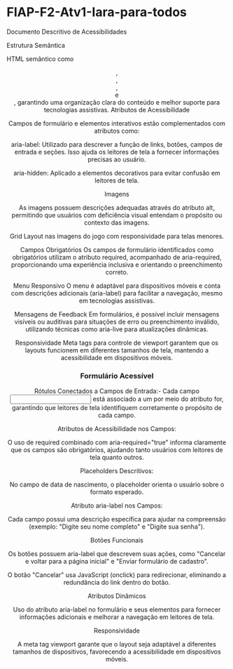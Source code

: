 # FIAP-F2-Atv1-Iara-para-todos
Documento Descritivo de Acessibilidades

Estrutura Semântica

HTML semântico como <header>, <main>, <footer>, <nav> e <section>, garantindo uma organização clara do conteúdo e melhor suporte para tecnologias assistivas.
Atributos de Acessibilidade

Campos de formulário e elementos interativos estão complementados com atributos como:

aria-label: Utilizado para descrever a função de links, botões, campos de entrada e seções. Isso ajuda os leitores de tela a fornecer informações precisas ao usuário.

aria-hidden: Aplicado a elementos decorativos para evitar confusão em leitores de tela.


Imagens

As imagens possuem descrições adequadas através do atributo alt, permitindo que usuários com deficiência visual entendam o propósito ou contexto das imagens.

Grid Layout nas imagens do jogo com responsividade para telas menores.

Campos Obrigatórios
Os campos de formulário identificados como obrigatórios utilizam o atributo required, acompanhado de aria-required, proporcionando uma experiência inclusiva e orientando o preenchimento correto.

Menu Responsivo
O menu é adaptável para dispositivos móveis e conta com descrições adicionais (aria-label) para facilitar a navegação, mesmo em tecnologias assistivas.

Mensagens de Feedback
Em formulários, é possível incluir mensagens visíveis ou auditivas para situações de erro ou preenchimento inválido, utilizando técnicas como aria-live para atualizações dinâmicas.

Responsividade
Meta tags para controle de viewport garantem que os layouts funcionem em diferentes tamanhos de tela, mantendo a acessibilidade em dispositivos móveis.



# Formulário Acessível 

Rótulos Conectados a Campos de Entrada:- Cada campo <input> está associado a um <label> por meio do atributo for, garantindo que leitores de tela identifiquem corretamente o propósito de cada campo.

Atributos de Acessibilidade nos Campos:

O uso de required combinado com aria-required="true" informa claramente que os campos são obrigatórios, ajudando tanto usuários com leitores de tela quanto outros.

Placeholders Descritivos:

No campo de data de nascimento, o placeholder orienta o usuário sobre o formato esperado.

Atributo aria-label nos Campos:

Cada campo possui uma descrição específica para ajudar na compreensão (exemplo: "Digite seu nome completo" e "Digite sua senha").



Botões Funcionais

Os botões possuem aria-label que descrevem suas ações, como "Cancelar e voltar para a página inicial" e "Enviar formulário de cadastro".

O botão "Cancelar" usa JavaScript (onclick) para redirecionar, eliminando a redundância do link <a> dentro do botão.

Atributos Dinâmicos

Uso do atributo aria-label no formulário e seus elementos para fornecer informações adicionais e melhorar a navegação em leitores de tela.

Responsividade

A meta tag viewport garante que o layout seja adaptável a diferentes tamanhos de dispositivos, favorecendo a acessibilidade em dispositivos móveis.




